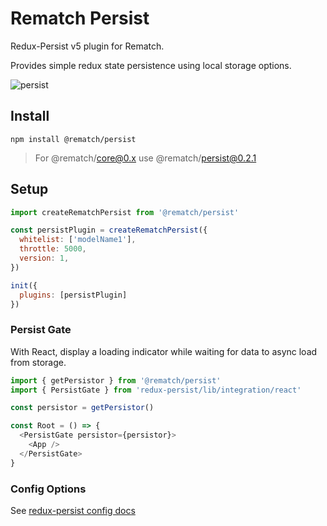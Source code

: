 # Rematch Persist

Redux-Persist v5 plugin for Rematch.

Provides simple redux state persistence using local storage options.

![persist](https://user-images.githubusercontent.com/4660659/33304219-67bd1dc6-d3bc-11e7-8159-a05d65c170bf.gif)

## Install

```
npm install @rematch/persist
```

> For @rematch/core@0.x use @rematch/persist@0.2.1

## Setup

```js
import createRematchPersist from '@rematch/persist'

const persistPlugin = createRematchPersist({
  whitelist: ['modelName1'],
  throttle: 5000,
  version: 1,
})

init({
  plugins: [persistPlugin]
})
```

### Persist Gate

With React, display a loading indicator while waiting for data to async load from storage.

```js
import { getPersistor } from '@rematch/persist'
import { PersistGate } from 'redux-persist/lib/integration/react'

const persistor = getPersistor()

const Root = () => {
  <PersistGate persistor={persistor}>
    <App />
  </PersistGate>
}
```

### Config Options

See [redux-persist config docs](https://github.com/rt2zz/redux-persist/blob/master/docs/api.md#type-persistconfig)
